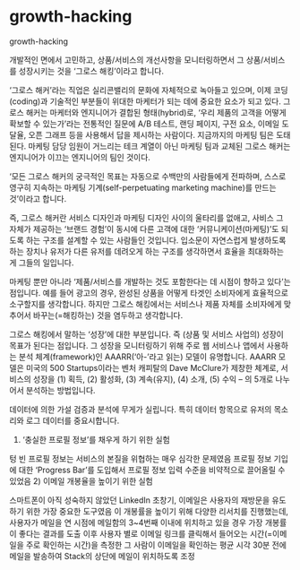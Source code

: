 # growth-hacking
growth-hacking


개발적인 면에서 고민하고, 상품/서비스의 개선사항을 모니터링하면서 그 상품/서비스를 성장시키는 것을 ‘그로스 해킹’이라고 합니다. 


‘그로스 해커’라는 직업은 실리콘밸리의 문화에 자체적으로 녹아들고 있으며,
이제 코딩(coding)과 기술적인 부분들이 위대한 마케터가 되는 데에 중요한 요소가 되고 있다. 
그로스 해커는 마케터와 엔지니어가 결합된 형태(hybrid)로, 
‘우리 제품의 고객을 어떻게 확보할 수 있는가’라는 전통적인 질문에 A/B 테스트, 랜딩 페이지, 구전 요소, 이메일 도달율, 오픈 그래프 등을 사용해서 답을 제시하는 사람이다.
지금까지의 마케팅 팀은 도태된다. 
마케팅 담당 임원이 거느리는 테크 계열이 아닌 마케팅 팀과 교체된 그로스 해커는 엔지니어가 이끄는 엔지니어의 팀인 것이다.

‘모든 그로스 해커의 궁극적인 목표는 자동으로 수백만의 사람들에게 전파하며, 
스스로 영구히 지속하는 마케팅 기계(self-perpetuating marketing machine)를 만드는 것’이라고 합니다.

즉, 그로스 해커란 서비스 디자인과 마케팅 디자인 사이의 울타리를 없애고, 
사비스 그 자체가 제공하는 ‘브랜드 경험’이 동시에 다른 고객에 대한 ‘커뮤니케이션(마케팅)’도 되도록 하는 구조를 설계할 수 있는 사람들인 것입니다. 
입소문이 자연스럽게 발생하도록 하는 장치나 유저가 다른 유저를 데려오게 하는 구조를 생각하면서 효율을 최대화하는 게 그들의 일입니다.


마케팅 뿐만 아니라 ‘제품/서비스를 개발하는 것도 포함한다는 데 시점이 향하고 있다’는 점입니다. 
예를 들어 광고의 경우, 완성된 상품을 어떻게 타겟인 소비자에게 효율적으로 소구할지를 생각합니다. 
하지만 그로스 해킹에서는 서비스나 제품 자체를 소비자에게 맞추어서 바꾸는(=해킹하는) 것을 염두하고 생각합니다.

그로스 해킹에서 말하는 ‘성장’에 대한 부분입니다. 즉 (상품 및 서비스 사업의) 성장이 목표가 된다는 점입니다. 
그 성장을 모니터링하기 위해 주로 웹 서비스나 앱에서 사용하는 분석 체계(framework)인 AAARR(‘아-’라고 읽는) 모델이 유명합니다.
AAARR 모델은 미국의 500 Startups이라는 벤처 캐피탈의 Dave McClure가 제창한 체계로, 
서비스의 성장을 (1) 획득, (2) 활성화, (3) 계속(유지), (4) 소개, (5) 수익 – 의 5개로 나누어서 분석하는 방법입니다.

데이터에 의한 가설 검증과 분석에 무게가 실립니다. 특히 데이터 항목으로 유저의 목소리와 로그 데이터를 중요시합니다. 


1) ‘충실한 프로필 정보’를 채우게 하기 위한 실험

텅 빈 프로필 정보는 서비스의 본질을 위협하는 매우 심각한 문제였음
프로필 정보 기입에 대한 ‘Progress Bar’를 도입해서 프로필 정보 입력 수준을 비약적으로 끌어올릴 수 있었음
2) 이메일 개봉율을 높이기 위한 실험

스마트폰이 아직 성숙하지 않았던 LinkedIn 초창기, 이메일은 사용자의 재방문을 유도하기 위한 가장 중요한 도구였음
이 개봉률을 높이기 위해 다양한 리서치를 진행했는데, 사용자가 메일을 연 시점에 메일함의 3~4번째 이내에 위치하고 있을 경우 가장 개봉률이 좋다는 결과를 도출
이후 사용자 별로 이메일 링크를 클릭해서 들어오는 시간(=이메일을 주로 확인하는 시간)을 측정한 그 사람이 이메일을 확인하는 평균 시각 30분 전에 메일을 발송하여 Stack의 상단에 메일이 위치하도록 조정
